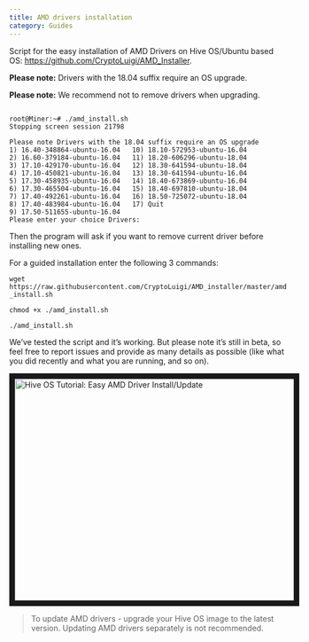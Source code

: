 ```yaml
---
title: AMD drivers installation
category: Guides
---
```


Script for the easy installation of AMD Drivers on Hive OS/Ubuntu based OS: https://github.com/CryptoLuigi/AMD_Installer.

**Please note:** Drivers with the 18.04 suffix require an OS upgrade.

**Please note:** We recommend not to remove drivers when upgrading.

<pre><code>
root@Miner:~# ./amd_install.sh
Stopping screen session 21798

Please note Drivers with the 18.04 suffix require an OS upgrade
1) 16.40-348864-ubuntu-16.04   10) 18.10-572953-ubuntu-16.04
2) 16.60-379184-ubuntu-16.04   11) 18.20-606296-ubuntu-18.04
3) 17.10-429170-ubuntu-16.04   12) 18.30-641594-ubuntu-18.04
4) 17.10-450821-ubuntu-16.04   13) 18.30-641594-ubuntu-16.04
5) 17.30-458935-ubuntu-16.04   14) 18.40-673869-ubuntu-16.04
6) 17.30-465504-ubuntu-16.04   15) 18.40-697810-ubuntu-18.04
7) 17.40-492261-ubuntu-16.04   16) 18.50-725072-ubuntu-18.04
8) 17.40-483984-ubuntu-16.04   17) Quit
9) 17.50-511655-ubuntu-16.04
Please enter your choice Drivers:
</code></pre>

Then the program will ask if you want to remove current driver before installing new ones.

For a guided installation enter the following 3 commands:

`wget https://raw.githubusercontent.com/CryptoLuigi/AMD_installer/master/amd_install.sh`

`chmod +x ./amd_install.sh`

`./amd_install.sh`

We’ve tested the script and it’s working. But please note it’s still in beta, so feel free to report issues and provide as many details as possible (like what you did recently and what you are running, and so on).


<a href="https://youtu.be/58pia_gBZ4s
" target="_blank"><img src="http://img.youtube.com/vi/58pia_gBZ4s/0.jpg"
alt="Hive OS Tutorial: Easy AMD Driver Install/Update" width="630" height="400" border="10" /></a>

>To update AMD drivers - upgrade your Hive OS image to the latest version. Updating AMD drivers separately is not recommended.
